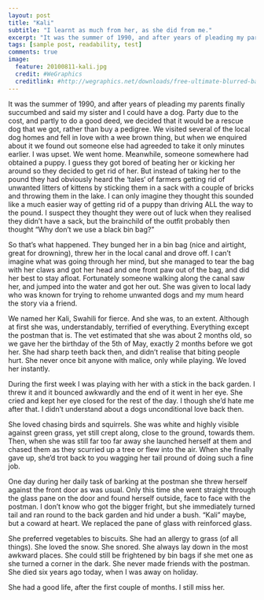 ```yaml
---
layout: post
title: "Kali"
subtitle: "I learnt as much from her, as she did from me."
excerpt: "It was the summer of 1990, and after years of pleading my parents finally succumbed and said my sister and I could have a dog. Party due to the cost, and partly to do a good deed, we decided that it would be a rescue dog that we got, rather than buy a pedigree. We visited several of the local dog homes and fell in love with a wee brown thing, but when we enquired about it we found out someone else had agreeded to take it only minutes earlier. I was upset. We went home."
tags: [sample post, readability, test]
comments: true
image:
  feature: 20100811-kali.jpg
  credit: #WeGraphics
  creditlink: #http://wegraphics.net/downloads/free-ultimate-blurred-background-pack/
---
```


It was the summer of 1990, and after years of pleading my parents finally succumbed and said my sister and I could have a dog. Party due to the cost, and partly to do a good deed, we decided that it would be a rescue dog that we got, rather than buy a pedigree. We visited several of the local dog homes and fell in love with a wee brown thing, but when we enquired about it we found out someone else had agreeded to take it only minutes earlier. I was upset. We went home. Meanwhile, someone somewhere had obtained a puppy. I guess they got bored of beating her or kicking her around so they decided to get rid of her. But instead of taking her to the pound they had obviously heard the ‘tales‘ of farmers getting rid of unwanted litters of kittens by sticking them in a sack with a couple of bricks and throwing them in the lake. I can only imagine they thought this sounded like a much easier way of getting rid of a puppy than driving ALL the way to the pound. I suspect they thought they were out of luck when they realised they didn’t have a sack, but the brainchild of the outfit probably then thought “Why don’t we use a black bin bag?”

So that’s what happened. They bunged her in a bin bag (nice and airtight, great for drowning), threw her in the local canal and drove off. I can’t imagine what was going through her mind, but she managed to tear the bag with her claws and got her head and one front paw out of the bag, and did her best to stay afloat. Fortunately someone walking along the canal saw her, and jumped into the water and got her out. She was given to local lady who was known for trying to rehome unwanted dogs and my mum heard the story via a friend.

We named her Kali, Swahili for fierce. And she was, to an extent. Although at first she was, understandably, terrified of everything. Everything except the postman that is. The vet estimated that she was about 2 months old, so we gave her the birthday of the 5th of May, exactly 2 months before we got her. She had sharp teeth back then, and didn’t realise that biting people hurt. She never once bit anyone with malice, only while playing. We loved her instantly.

During the first week I was playing with her with a stick in the back garden. I threw it and it bounced awkwardly and the end of it went in her eye. She cried and kept her eye closed for the rest of the day. I though she’d hate me after that. I didn’t understand about a dogs unconditional love back then.

She loved chasing birds and squirrels. She was white and highly visible against green grass, yet still crept along, close to the ground, towards them. Then, when she was still far too far away she launched herself at them and chased them as they scurried up a tree or flew into the air. When she finally gave up, she’d trot back to you wagging her tail pround of doing such a fine job.

One day during her daily task of barking at the postman she threw herself against the front door as was usual. Only this time she went straight through the glass pane on the door and found herself outside, face to face with the postman. I don’t know who got the bigger fright, but she immediately turned tail and ran round to the back garden and hid under a bush. “Kali” maybe, but a coward at heart. We replaced the pane of glass with reinforced glass.

She preferred vegetables to biscuits. She had an allergy to grass (of all things). She loved the snow. She snored. She always lay down in the most awkward places. She could still be frightened by bin bags if she met one as she turned a corner in the dark. She never made friends with the postman. She died six years ago today, when I was away on holiday.

She had a good life, after the first couple of months. I still miss her.
